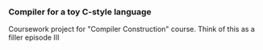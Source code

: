 ### Compiler for a toy C-style language

Coursework project for "Compiler Construction" course. Think of this as a filler episode III
